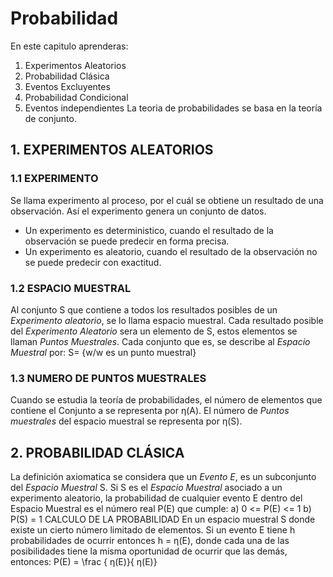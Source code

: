 # Probabilidad
En este capitulo aprenderas:
 1. Experimentos Aleatorios
 2. Probabilidad Clásica
 3. Eventos Excluyentes
 4. Probabilidad Condicional
 5. Eventos independientes
La teoria de probabilidades se basa en la teoría de conjunto.
## 1. EXPERIMENTOS ALEATORIOS
### 1.1 EXPERIMENTO
Se llama experimento al proceso, por el cuál se obtiene un resultado de una observación. Así el experimento genera un conjunto de datos.
 * Un experimento es deterministico, cuando el resultado de la observación se puede predecir en forma precisa.
 * Un experimento es aleatorio, cuando el resultado de la observación no se puede predecir con exactitud.
### 1.2 ESPACIO MUESTRAL
 Al conjunto S que contiene a todos los resultados posibles de un *Experimento aleatorio*, se lo llama espacio muestral. Cada resultado posible del *Experimento Aleatorio* sera un elemento de S, estos elementos se llaman *Puntos Muestrales*. Cada conjunto que es, se describe al *Espacio Muestral* por:
    S= {w/w es un punto muestral}
### 1.3 NUMERO DE PUNTOS MUESTRALES
Cuando se estudia la teoría de probabilidades, el número de elementos que contiene el Conjunto a se representa por η(A).
El número de *Puntos muestrales* del espacio muestral se representa por η(S).
## 2. PROBABILIDAD CLÁSICA
La definición axiomatica se considera que un *Evento E*, es un subconjunto del *Espacio Muestral* S.
Si S es el *Espacio Muestral* asociado a un experimento aleatorio, la probabilidad de cualquier evento E dentro del Espacio Muestral es el número real P(E) que cumple:
a)	0 <= P(E) <= 1
b)	P(S) = 1
CALCULO DE LA PROBABILIDAD
En un espacio muestral S donde existe un cierto número limitado de elementos. Si un evento E tiene h probabilidades de ocurrir entonces h = η(E), donde cada una de las posibilidades tiene la misma oportunidad de ocurrir que las demás, entonces:
     P(E) = \frac { η(E)}{ η(E)}

 

 
